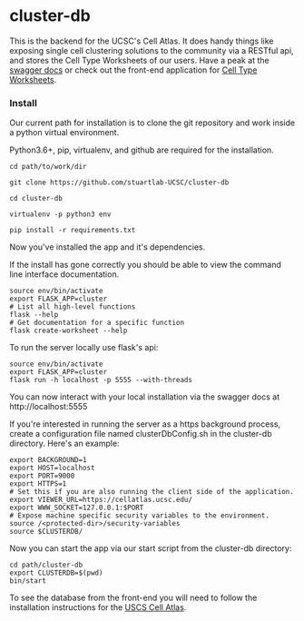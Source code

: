 # cluster-db
This is the backend for the UCSC's Cell Atlas. It does handy things like exposing single cell clustering solutions
to the community via a RESTful api, and stores the Cell Type Worksheets of our users. Have a peak at the [swagger docs](https://cellatlasapi.ucsc.edu/)
or check out the front-end application for [Cell Type Worksheets](https://cellatlas.ucsc.edu/cell-type).


### Install

Our current path for installation is to clone the git repository and work inside a python virtual environment.

Python3.6+, pip, virtualenv, and github are required for the installation.
```
cd path/to/work/dir

git clone https://github.com/stuartlab-UCSC/cluster-db

cd cluster-db

virtualenv -p python3 env

pip install -r requirements.txt
```
Now you've installed the app and it's dependencies.

If the install has gone correctly you should be able to view the command line interface documentation.
```
source env/bin/activate
export FLASK_APP=cluster
# List all high-level functions
flask --help
# Get documentation for a specific function
flask create-worksheet --help
```
To run the server locally use flask's api:
```
source env/bin/activate
export FLASK_APP=cluster
flask run -h localhost -p 5555 --with-threads
```
You can now interact with your local installation via the swagger docs at http://localhost:5555

If you're interested in running the server as a https background process, create a configuration file named clusterDbConfig.sh
in the cluster-db directory. Here's an example:

```
export BACKGROUND=1
export HOST=localhost
export PORT=9000
export HTTPS=1
# Set this if you are also running the client side of the application.
export VIEWER_URL=https://cellatlas.ucsc.edu/
export WWW_SOCKET=127.0.0.1:$PORT
# Expose machine specific security variables to the environment.
source /<protected-dir>/security-variables
source $CLUSTERDB/
```
Now you can start the app via our start script from the cluster-db directory:
```
cd path/cluster-db
export CLUSTERDB=$(pwd)
bin/start
```
To see the database from the front-end you will need to follow the installation instructions for the [USCS Cell Atlas](https://github.com/Stuartlab-UCSC/cell-atlas). 

